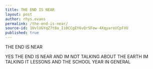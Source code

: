 ```yaml
---
title: THE END IS NEAR
layout: post
author: rhys.evans
permalink: /the-end-is-near/
source-id: 1UvlUGYqZ7t8a_Ii0CCgEY6vQrSFew-4XqyaroVCpFXU
published: true
---
```

THE END IS NEAR

YES THE END IS NEAR AND IM NOT TALKING ABOUT THE EARTH IM TALKING IT LESSONS AND THE SCHOOL YEAR IN GENERAL

